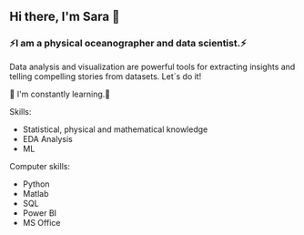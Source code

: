 ## Hi there, I'm Sara 👋
### ⚡I am a physical oceanographer and data scientist.⚡

Data analysis and visualization are powerful tools for extracting insights and telling compelling stories from datasets. Let´s do it!

🌱 I'm constantly learning.🌱 

Skills:
- Statistical, physical and mathematical knowledge
- EDA Analysis
- ML

Computer skills:
- Python
- Matlab
- SQL
- Power BI
- MS Office
